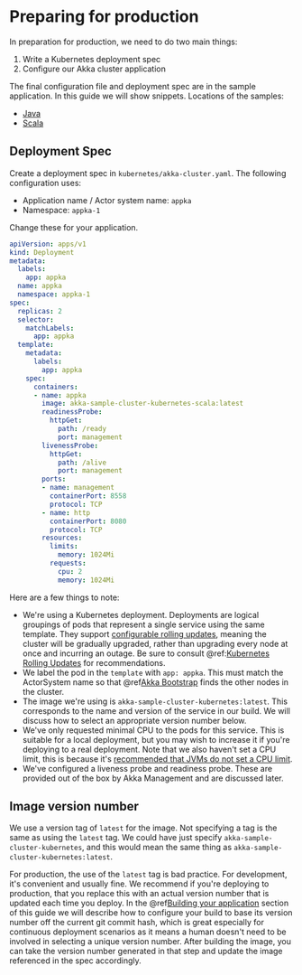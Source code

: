 # Preparing for production

In preparation for production, we need to do two main things:

1. Write a Kubernetes deployment spec
1. Configure our Akka cluster application 

The final configuration file and deployment spec are in the sample application.
In this guide we will show snippets. Locations of the samples:

* [Java](../attachments/akka-sample-cluster-kubernetes-java.zip)
* [Scala](../attachments/akka-sample-cluster-kubernetes-scala.zip)

## Deployment Spec

Create a deployment spec in `kubernetes/akka-cluster.yaml`. The following configuration uses:

* Application name / Actor system name: `appka`
* Namespace: `appka-1`

Change these for your application.

```yaml
apiVersion: apps/v1
kind: Deployment
metadata:
  labels:
    app: appka
  name: appka
  namespace: appka-1
spec:
  replicas: 2
  selector:
    matchLabels:
      app: appka
  template:
    metadata:
      labels:
        app: appka
    spec:
      containers:
      - name: appka
        image: akka-sample-cluster-kubernetes-scala:latest
        readinessProbe:
          httpGet:
            path: /ready
            port: management
        livenessProbe:
          httpGet:
            path: /alive
            port: management
        ports:
        - name: management
          containerPort: 8558
          protocol: TCP
        - name: http
          containerPort: 8080
          protocol: TCP
        resources:
          limits:
            memory: 1024Mi
          requests:
            cpu: 2
            memory: 1024Mi
```
Here are a few things to note:

* We're using a Kubernetes deployment. Deployments are logical groupings of pods that represent a single service using the same template. 
  They support [configurable rolling updates](https://kubernetes.io/docs/reference/generated/kubernetes-api/v1.11/#deploymentstrategy-v1-apps), 
  meaning the cluster will be gradually upgraded, rather than upgrading every node at once and incurring an outage. Be sure to consult @ref:[Kubernetes Rolling Updates](../rolling-updates.md#kubernetes-rolling-updates) for recommendations.
* We label the pod in the `template` with `app: appka`. This must match the ActorSystem name so that @ref[Akka Bootstrap](../bootstrap/index.md) finds the other nodes in the cluster.
* The image we're using is `akka-sample-cluster-kubernetes:latest`. This corresponds to the name and version of the service in our build. 
  We will discuss how to select an appropriate version number below.
* We've only requested minimal CPU to the pods for this service. This is suitable for a local deployment, but you may wish to increase it if you're 
  deploying to a real deployment. Note that we also haven't set a CPU limit, this is because it's 
  [recommended that JVMs do not set a CPU limit](https://doc.akka.io/docs/akka/current/additional/deploying.html#resource-limits).
* We've configured a liveness probe and readiness probe. These are provided out of the box by Akka Management and are discussed later.

## Image version number

We use a version tag of `latest` for the image. Not specifying a tag is the same as using the `latest` tag. We could have just specify
`akka-sample-cluster-kubernetes`, and this would mean the same thing as `akka-sample-cluster-kubernetes:latest`.

For production, the use of the `latest` tag is bad practice. 
For development, it's convenient and usually fine. We recommend if 
you're deploying to production, that you replace this with an actual version number that is updated each time you deploy. 
In the @ref[Building your application](building.md) section of this guide we will describe how to configure your build to base its 
version number off the current git commit hash, which is great especially for continuous deployment scenarios as it means a human doesn't 
need to be involved in selecting a unique version number. After building the image, you can take the version number generated in that step 
and update the image referenced in the spec accordingly.






